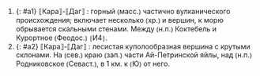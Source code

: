 ---
---

1. {: #a1} ⟦Кара⟧-⟦Даг⟧
: горный ⦅масс.⦆ частично вулканического происхождения; включает несколько ⦅хр.⦆ и вершин, к морю обрывается скальными стенами. Между ⦅н.п.⦆ Коктебель и Курортное ⦅Феодос.⦆ ⦃И4⦄.
2. {: #a2} ⟦Кара⟧-⟦Даг⟧
: лесистая куполообразная вершина с крутыми склонами. На ⦅сев.⦆ краю ⦅зап.⦆ части Ай-Петринской яйлы, над ⦅н.п.⦆ Родниковское ⦅Севаст.⦆, в 1 км. к ⦅Ю⦆ от него.
